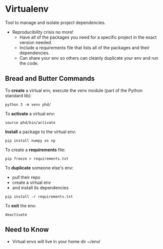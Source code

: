 Virtualenv
============

Tool to manage and isolate project dependencies.

* Reproducibility crisis no more!
    * Have all of the packages you need for a specific project in the exact version needed.
    * Include a requirements file that lists all of the packages and their dependencies.
    * Can share your env so others can cleanly duplicate your env and run the code.


## Bread and Butter Commands
To <strong>create</strong> a virtual env, execute the venv module (part of the Python standard lib):
```
python 3 -m venv phd/
```

To <strong>activate</strong> a virtual env:
```
source phd/bin/activate
````

<strong>Install</strong> a package to the virtual env:
```
pip install numpy as np
```

To create a <strong>requirements</strong> file:
```
pip freeze > requirements.txt
```

To <strong>duplicate</strong> someone else's env:
* pull their repo
* create a virtual env
* and install its dependencies
```
pip install -r requirements.txt
```

To <strong>exit</strong> the env:
```
deactivate
```

## Need to Know
* Virtual envs will live in your home dir ~/env/
